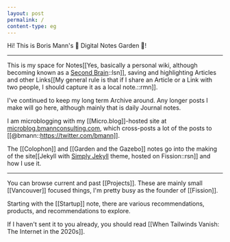 ```yaml
---
layout: post
permalink: /
content-type: eg
---
```


Hi! This is Boris Mann's 🌱 Digital Notes Garden 🌱!

---

This is my space for Notes[[Yes, basically a personal wiki, although becoming known as a <a href="../secondbrain/">Second Brain</a>::lsn]], saving and highlighting Articles and other Links[[My general rule is that if I share an Article or a Link with two people, I should capture it as a local note.::rmn]].

I've continued to keep my long term Archive around. Any longer posts I make will go here, although mainly that is daily Journal notes.

I am microblogging with my [[Micro.blog]]-hosted site at [microblog.bmannconsulting.com](https://microblog.bmannconsulting.com), which cross-posts a lot of the posts to [[@bmann::https://twitter.com/bmann]].

The [[Colophon]] and [[Garden and the Gazebo]] notes go into the making of the site[[Jekyll with <a href="../simply-jekyll/">Simply Jekyll</a> theme, hosted on Fission::rsn]] and how I use it.

---

You can browse current and past [[Projects]]. These are mainly small [[Vancouver]] focused things, I'm pretty busy as the founder of [[Fission]].

Starting with the [[Startup]] note, there are various recommendations, products, and recommendations to explore.

If I haven't sent it to you already, you should read [[When Tailwinds Vanish: The Internet in the 2020s]].